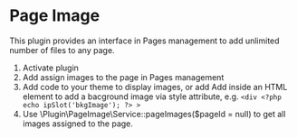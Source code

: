 # Page Image

This plugin provides an interface in Pages management to add unlimited number of files to any page.

1. Activate plugin
2. Add assign images to the page in Pages management
3. Add <?php echo ipSlot('pageImage'); ?> code to your theme to display images, or add Add <?php echo ipSlot('bkgImage'); ?> inside an HTML element to add a bacground image via style attribute, e.g. `<div <?php echo ipSlot('bkgImage'); ?> >`
4. Use \Plugin\PageImage\Service::pageImages($pageId = null) to get all images assigned to the page.
